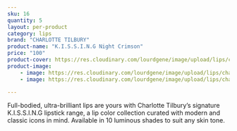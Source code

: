 ```yaml
---
sku: 16
quantity: 5
layout: per-product
category: lips
brand: "CHARLOTTE TILBURY"
product-name: "K.I.S.S.I.N.G Night Crimson"
price: "100"
product-cover: https://res.cloudinary.com/lourdgene/image/upload/lips/charlotte-luxury-lipstick/cover-image.jpg
product-image:
    - image: https://res.cloudinary.com/lourdgene/image/upload/lips/charlotte-luxury-lipstick/cover-image.jpg
    - image: https://res.cloudinary.com/lourdgene/image/upload/lips/charlotte-luxury-lipstick/night-crimson-shade.jpg

---
```

Full-bodied, ultra-brilliant lips are yours with Charlotte Tilbury’s signature K.I.S.S.I.N.G lipstick range, a lip color collection curated with modern and classic icons in mind. Available in 10 luminous shades to suit any skin tone.

